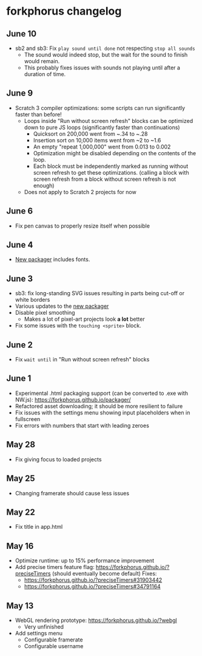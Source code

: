 # forkphorus changelog

## June 10

- sb2 and sb3: Fix `play sound until done` not respecting `stop all sounds`
  - The sound would indeed stop, but the wait for the sound to finish would remain.
  - This probably fixes issues with sounds not playing until after a duration of time.

## June 9

- Scratch 3 compiler optimizations: some scripts can run significantly faster than before!
  - Loops inside "Run without screen refresh" blocks can be optimized down to pure JS loops (significantly faster than continuations)
    - Quicksort on 200,000 went from ~.34 to ~.28
    - Insertion sort on 10,000 items went from ~2 to ~1.6
    - An empty "repeat 1,000,000" went from 0.013 to 0.002
    - Optimization might be disabled depending on the contents of the loop.
    - Each block must be independently marked as running without screen refresh to get these optimizations. (calling a block with screen refresh from a block without screen refresh is not enough)
  - Does not apply to Scratch 2 projects for now

## June 6

- Fix pen canvas to properly resize itself when possible

## June 4

- [New packager](https://forkphorus.github.io/packager/) includes fonts.

## June 3

- sb3: fix long-standing SVG issues resulting in parts being cut-off or white borders
- Various updates to the [new packager](https://forkphorus.github.io/packager/)
- Disable pixel smoothing
  - Makes a lot of pixel-art projects look **a lot** better
- Fix some issues with the `touching <sprite>` block.

## June 2

- Fix `wait until` in "Run without screen refresh" blocks

## June 1

- Experimental .html packaging support (can be converted to .exe with NW.js): https://forkphorus.github.io/packager/
- Refactored asset downloading; it should be more resilient to failure
- Fix issues with the settings menu showing input placeholders when in fullscreen
- Fix errors with numbers that start with leading zeroes

## May 28

- Fix giving focus to loaded projects

## May 25

- Changing framerate should cause less issues

## May 22

- Fix title in app.html

## May 16

- Optimize runtime: up to 15% performance improvement
- Add precise timers feature flag: https://forkphorus.github.io/?preciseTimers (should eventually become default) Fixes:
  - https://forkphorus.github.io/?preciseTimers#31903442
  - https://forkphorus.github.io/?preciseTimers#34791164

## May 13

- WebGL rendering prototype: https://forkphorus.github.io/?webgl
  - Very unfinished
- Add settings menu
  - Configurable framerate
  - Configurable username
